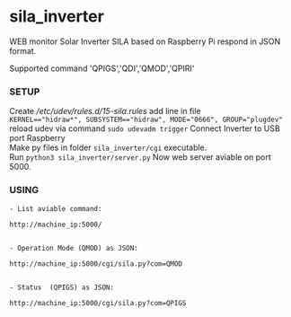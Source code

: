# sila_inverter
WEB monitor Solar Inverter SILA based on Raspberry Pi respond in JSON format.

Supported command 'QPIGS','QDI','QMOD','QPIRI'

 ### SETUP

Create */etc/udev/rules.d/15-sila.rules*
add line in file <br>
 ```KERNEL=="hidraw*", SUBSYSTEM=="hidraw", MODE="0666", GROUP="plugdev"```
<br> reload udev via command ```sudo udevadm trigger```
Connect Inverter to USB port Raspberry
<br>
Make py files in folder ```sila_inverter/cgi```  executable. 
<br> Run ```python3 sila_inverter/server.py```
 Now web server aviable on port 5000.
<br>
 ### USING
 

    - List aviable command:
    
    http://machine_ip:5000/
    
    
    - Operation Mode (QMOD) as JSON:
    
    http://machine_ip:5000/cgi/sila.py?com=QMOD
    
    
    - Status  (QPIGS) as JSON:
    
    http://machine_ip:5000/cgi/sila.py?com=QPIGS
  
 



